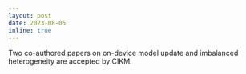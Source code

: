 ```yaml
---
layout: post
date: 2023-08-05
inline: true
---
```


Two co-authored papers on on-device model update and imbalanced heterogeneity are accepted by CIKM.
